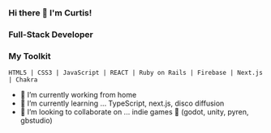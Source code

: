 ### Hi there 👋 I'm Curtis!

### Full-Stack Developer

<!--
**yfove/yfove** is a ✨ _special_ ✨ repository because its `README.md` (this file) appears on your GitHub profile.
-->

### My Toolkit

```
HTML5 | CSS3 | JavaScript | REACT | Ruby on Rails | Firebase | Next.js | Chakra
```


- 🔭 I’m currently working from home
- 🌱 I’m currently learning ... TypeScript, next.js, disco diffusion
- 👯 I’m looking to collaborate on ... indie games 👾 (godot, unity, pyren, gbstudio) 



